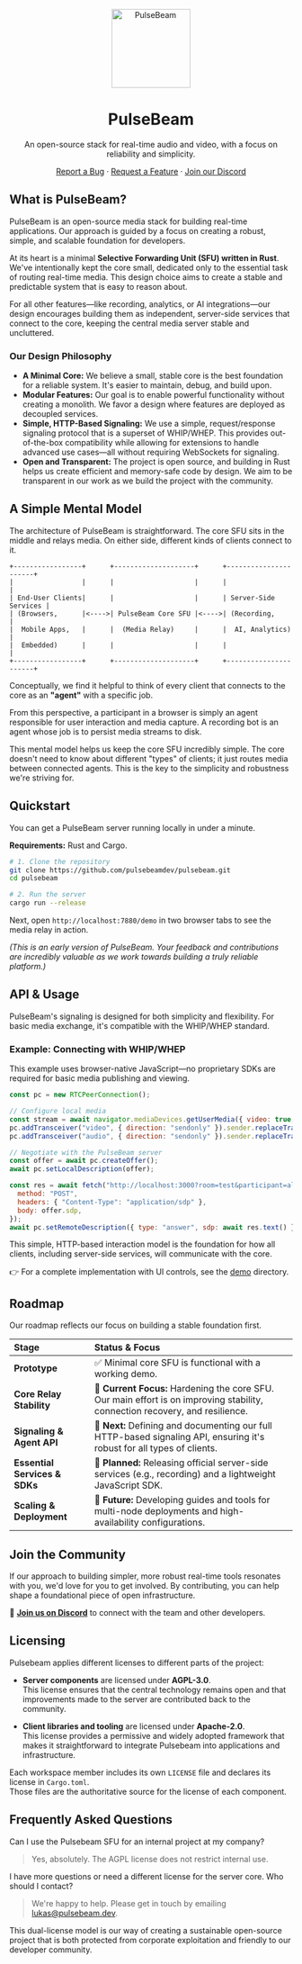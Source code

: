 <p align="center">
  <a href="https://pulsebeam.dev/">
    <img src="https://pulsebeam.dev/favicon.svg" width="140px" alt="PulseBeam" />
  </a>
</p>

<h1 align="center">PulseBeam</h1>

<p align="center">
  An open-source stack for real-time audio and video, with a focus on reliability and simplicity.
</p>

<p align="center">
  <a href="https://github.com/pulsebeamdev/pulsebeam/issues">Report a Bug</a>
  ·
  <a href="https://github.com/pulsebeamdev/pulsebeam/issues">Request a Feature</a>
  ·
  <a href="https://discord.gg/Bhd3t9afuB">Join our Discord</a>
</p>

## What is PulseBeam?

PulseBeam is an open-source media stack for building real-time applications. Our approach is guided by a focus on creating a robust, simple, and scalable foundation for developers.

At its heart is a minimal **Selective Forwarding Unit (SFU) written in Rust**. We've intentionally kept the core small, dedicated only to the essential task of routing real-time media. This design choice aims to create a stable and predictable system that is easy to reason about.

For all other features—like recording, analytics, or AI integrations—our design encourages building them as independent, server-side services that connect to the core, keeping the central media server stable and uncluttered.

### Our Design Philosophy

*   **A Minimal Core:** We believe a small, stable core is the best foundation for a reliable system. It's easier to maintain, debug, and build upon.
*   **Modular Features:** Our goal is to enable powerful functionality without creating a monolith. We favor a design where features are deployed as decoupled services.
*   **Simple, HTTP-Based Signaling:** We use a simple, request/response signaling protocol that is a superset of WHIP/WHEP. This provides out-of-the-box compatibility while allowing for extensions to handle advanced use cases—all without requiring WebSockets for signaling.
*   **Open and Transparent:** The project is open source, and building in Rust helps us create efficient and memory-safe code by design. We aim to be transparent in our work as we build the project with the community.

## A Simple Mental Model

The architecture of PulseBeam is straightforward. The core SFU sits in the middle and relays media. On either side, different kinds of clients connect to it.

```
+-----------------+      +--------------------+      +----------------------+
|                 |      |                    |      |                      |
| End-User Clients|      |                    |      | Server-Side Services |
| (Browsers,      |<---->| PulseBeam Core SFU |<---->| (Recording,          |
|  Mobile Apps,   |      |  (Media Relay)     |      |  AI, Analytics)      |
|  Embedded)      |      |                    |      |                      |
+-----------------+      +--------------------+      +----------------------+
```

Conceptually, we find it helpful to think of every client that connects to the core as an **"agent"** with a specific job.

From this perspective, a participant in a browser is simply an agent responsible for user interaction and media capture. A recording bot is an agent whose job is to persist media streams to disk.

This mental model helps us keep the core SFU incredibly simple. The core doesn't need to know about different "types" of clients; it just routes media between connected agents. This is the key to the simplicity and robustness we're striving for.


## Quickstart

You can get a PulseBeam server running locally in under a minute.

**Requirements:** Rust and Cargo.

```bash
# 1. Clone the repository
git clone https://github.com/pulsebeamdev/pulsebeam.git
cd pulsebeam

# 2. Run the server
cargo run --release
```

Next, open `http://localhost:7880/demo` in two browser tabs to see the media relay in action.

*(This is an early version of PulseBeam. Your feedback and contributions are incredibly valuable as we work towards building a truly reliable platform.)*


## API & Usage

PulseBeam's signaling is designed for both simplicity and flexibility. For basic media exchange, it's compatible with the WHIP/WHEP standard.

### Example: Connecting with WHIP/WHEP

This example uses browser-native JavaScript—no proprietary SDKs are required for basic media publishing and viewing.

```javascript
const pc = new RTCPeerConnection();

// Configure local media
const stream = await navigator.mediaDevices.getUserMedia({ video: true, audio: true });
pc.addTransceiver("video", { direction: "sendonly" }).sender.replaceTrack(stream.getVideoTracks()[0]);
pc.addTransceiver("audio", { direction: "sendonly" }).sender.replaceTrack(stream.getAudioTracks()[0]);

// Negotiate with the PulseBeam server
const offer = await pc.createOffer();
await pc.setLocalDescription(offer);

const res = await fetch("http://localhost:3000?room=test&participant=alice", {
  method: "POST",
  headers: { "Content-Type": "application/sdp" },
  body: offer.sdp,
});
await pc.setRemoteDescription({ type: "answer", sdp: await res.text() });
```

This simple, HTTP-based interaction model is the foundation for how all clients, including server-side services, will communicate with the core.

👉 For a complete implementation with UI controls, see the [demo](./demo) directory.

## Roadmap

Our roadmap reflects our focus on building a stable foundation first.

| Stage                      | Status & Focus                                                                                                              |
| :------------------------- | :-------------------------------------------------------------------------------------------------------------------------- |
| **Prototype**              | ✅ Minimal core SFU is functional with a working demo.                                                                      |
| **Core Relay Stability**   | 🚧 **Current Focus:** Hardening the core SFU. Our main effort is on improving stability, connection recovery, and resilience.    |
| **Signaling & Agent API**  | 📅 **Next:** Defining and documenting our full HTTP-based signaling API, ensuring it's robust for all types of clients.     |
| **Essential Services & SDKs**| 📅 **Planned:** Releasing official server-side services (e.g., recording) and a lightweight JavaScript SDK.                 |
| **Scaling & Deployment**   | 📅 **Future:** Developing guides and tools for multi-node deployments and high-availability configurations.                   |


## Join the Community

If our approach to building simpler, more robust real-time tools resonates with you, we'd love for you to get involved. By contributing, you can help shape a foundational piece of open infrastructure.

💬 **[Join us on Discord](https://discord.gg/Bhd3t9afuB)** to connect with the team and other developers.


## Licensing

Pulsebeam applies different licenses to different parts of the project:

- **Server components** are licensed under **AGPL-3.0**.  
  This license ensures that the central technology remains open and that improvements made to the server are contributed back to the community.

- **Client libraries and tooling** are licensed under **Apache-2.0**.  
  This license provides a permissive and widely adopted framework that makes it straightforward to integrate Pulsebeam into applications and infrastructure.

Each workspace member includes its own `LICENSE` file and declares its license in `Cargo.toml`.  
Those files are the authoritative source for the license of each component.

## Frequently Asked Questions

Can I use the Pulsebeam SFU for an internal project at my company?

> Yes, absolutely. The AGPL license does not restrict internal use.

I have more questions or need a different license for the server core. Who should I contact?

> We're happy to help. Please get in touch by emailing [lukas@pulsebeam.dev](mailto:lukas@pulsebeam.dev).

This dual-license model is our way of creating a sustainable open-source project that is both protected from corporate exploitation and friendly to our developer community.
